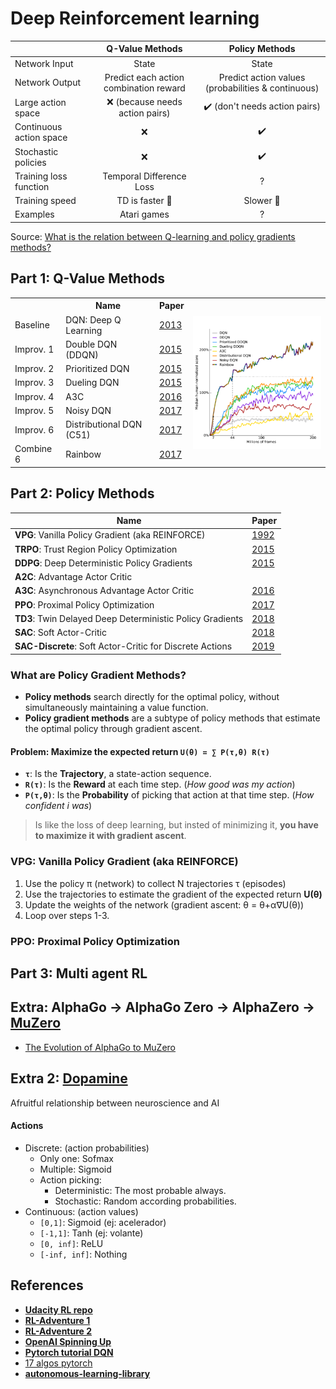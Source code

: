 # Deep Reinforcement learning

|                             | Q-Value Methods           | Policy Methods      |
|-----------------------------|:-------------------------:|:-------------------:|
| Network Input               | State                     | State               |
| Network Output              | Predict each action combination reward  | Predict action values (probabilities & continuous) |
| Large action space          | ❌ (because needs action pairs)   | ✔️ (don't needs action pairs) |
| Continuous action space     | ❌                        | ✔️                 |
| Stochastic policies         | ❌                        | ✔️                 |
| Training loss function      | Temporal Difference Loss  | ?                   |
| Training speed              | TD is faster 🙂           | Slower 🙁          |
| Examples                    | Atari games               | ?                 |

Source: [What is the relation between Q-learning and policy gradients methods?](https://ai.stackexchange.com/questions/6196/what-is-the-relation-between-q-learning-and-policy-gradients-methods)

## Part 1: Q-Value Methods

<table>
  <tr>
    <th></th>
    <th>Name</th>
    <th>Paper</th>
    <th rowspan="9"><img align="right" width="330" src="/img/rainbow.png"></th>
  </tr>
  
  <tr> <td>Baseline </td>  <td>DQN: Deep Q Learning</td>  <td><a href="https://arxiv.org/abs/1312.5602 ">2013</a></td> </tr>
  <tr> <td>Improv. 1</td>  <td>Double DQN  (DDQN)  </td>  <td><a href="https://arxiv.org/abs/1509.06461">2015</a></td> </tr>
  <tr> <td>Improv. 2</td>  <td>Prioritized DQN     </td>  <td><a href="https://arxiv.org/abs/1511.05952">2015</a></td> </tr>
  <tr> <td>Improv. 3</td>  <td>Dueling DQN         </td>  <td><a href="https://arxiv.org/abs/1511.06581">2015</a></td> </tr>
  <tr> <td>Improv. 4</td>  <td>A3C                 </td>  <td><a href="https://arxiv.org/abs/1602.01783">2016</a></td> </tr>
  <tr> <td>Improv. 5</td>  <td>Noisy DQN           </td>  <td><a href="https://arxiv.org/abs/1706.10295">2017</a></td> </tr>
  <tr> <td>Improv. 6</td><td>Distributional DQN (C51)</td><td><a href="https://arxiv.org/abs/1707.06887">2017</a></td> </tr>
  <tr> <td>Combine 6</td>  <td>Rainbow             </td>  <td><a href="https://arxiv.org/abs/1710.02298">2017</a></td> </tr>
</table>



## Part 2: Policy Methods

| Name                                                      | Paper                                    |
|-----------------------------------------------------------|------------------------------------------|
| **VPG**: Vanilla Policy Gradient (aka REINFORCE)          | [1992](http://www-anw.cs.umass.edu/~barto/courses/cs687/williams92simple.pdf) |
| **TRPO**: Trust Region Policy Optimization                | [2015](https://arxiv.org/abs/1502.05477) |
| **DDPG**: Deep Deterministic Policy Gradients             | [2015](https://arxiv.org/abs/1509.02971) |
| **A2C**: Advantage Actor Critic                           |                                          |
| **A3C**: Asynchronous Advantage Actor Critic              | [2016](https://arxiv.org/abs/1602.01783) |
| **PPO**: Proximal Policy Optimization                     | [2017](https://arxiv.org/abs/1707.06347) |
| **TD3**: Twin Delayed Deep Deterministic Policy Gradients | [2018](https://arxiv.org/abs/1802.09477) |
| **SAC**: Soft Actor-Critic                                | [2018](https://arxiv.org/abs/1812.05905) |
| **SAC-Discrete**: Soft Actor-Critic for Discrete Actions  | [2019](https://arxiv.org/abs/1910.07207) |




### What are Policy Gradient Methods?
- **Policy methods** search directly for the optimal policy, without simultaneously maintaining a value function.
- **Policy gradient methods** are a subtype of policy methods that estimate the optimal policy through gradient ascent.

#### Problem: Maximize the expected return `U(θ) = ∑ P(τ,θ) R(τ)`
- **`τ`**: Is the **Trajectory**, a state-action sequence.
- **`R(τ)`**: Is the **Reward** at each time step. (*How good was my action*)
- **`P(τ,θ)`**: Is the **Probability** of picking that action at that time step. (*How confident i was*)
> Is like the loss of deep learning, but insted of minimizing it, **you have to maximize it with gradient ascent**.

### VPG: Vanilla Policy Gradient (aka REINFORCE)
1. Use the policy π (network) to collect N trajectories τ (episodes)
2. Use the trajectories to estimate the gradient of the expected return **U(θ)**
3. Update the weights of the network (gradient ascent: θ = θ+α∇U(θ))
4. Loop over steps 1-3.

### PPO: Proximal Policy Optimization 





## Part 3: Multi agent RL


## Extra: AlphaGo → AlphaGo Zero → AlphaZero → [MuZero](https://arxiv.org/abs/1911.08265)
- [The Evolution of AlphaGo to MuZero](https://towardsdatascience.com/the-evolution-of-alphago-to-muzero-c2c37306bf9)

## Extra 2: [Dopamine](https://deepmind.com/blog/article/Dopamine-and-temporal-difference-learning-A-fruitful-relationship-between-neuroscience-and-AI)
Afruitful relationship between neuroscience and AI


#### Actions
- Discrete: (action probabilities)
  - Only one: Sofmax
  - Multiple: Sigmoid
  - Action picking:
    - Deterministic: The most probable always.
    - Stochastic: Random according probabilities.
- Continuous: (action values)
  - `[0,1]`: Sigmoid (ej: acelerador)
  - `[-1,1]`: Tanh (ej: volante)
  - `[0, inf]`: ReLU
  - `[-inf, inf]`: Nothing
  
## References

- [**Udacity RL repo**](https://github.com/udacity/deep-reinforcement-learning/tree/master/dqn/solution)
- [**RL-Adventure 1**](https://github.com/higgsfield/RL-Adventure)
- [**RL-Adventure 2**](https://github.com/higgsfield/RL-Adventure-2)
- [**OpenAI Spinning Up**](https://spinningup.openai.com)
- [**Pytorch tutorial DQN**](https://pytorch.org/tutorials/intermediate/reinforcement_q_learning.html)
- [17 algos pytorch](https://github.com/p-christ/Deep-Reinforcement-Learning-Algorithms-with-PyTorch)
- [**autonomous-learning-library**](https://www.reddit.com/r/MachineLearning/comments/ergxuz/p_the_autonomous_learning_library_a_pytorch)
